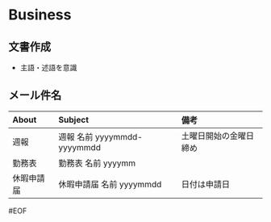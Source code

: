 # Business




## 文書作成
* 主語・述語を意識




## メール件名
|About|Subject|備考|
|:--|:--|:--|
|週報|週報 名前 yyyymmdd-yyyymmdd|土曜日開始の金曜日締め|
|勤務表|勤務表 名前 yyyymm||
|休暇申請届|休暇申請届 名前 yyyymmdd|日付は申請日|




#EOF
